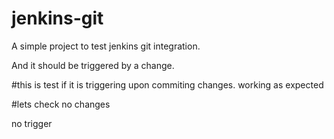 # jenkins-git
A simple project to test jenkins git integration.

And it should be triggered by a change.


#this is test if it is triggering upon commiting changes.
working as expected

#lets check
no changes


no trigger

